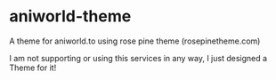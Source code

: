 # aniworld-theme
A theme for aniworld.to using rose pine theme (rosepinetheme.com)






I am not supporting or using this services in any way, I just designed a Theme for it!
